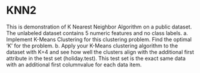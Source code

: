 # KNN2
This is demonstration of K Nearest Neighbor Algorithm on a public dataset.
The unlabeled dataset contains 5 numeric features and no class labels.
a. Implement K-Means Clustering for this clustering problem. Find the optimal ‘K’ for
the problem.
b. Apply your K-Means clustering algorithm to the dataset with K=4 and see how
well the clusters align with the additional first attribute in the test set
(holiday.test). This test set is the exact same data with an additional first columnvalue for each data item.
